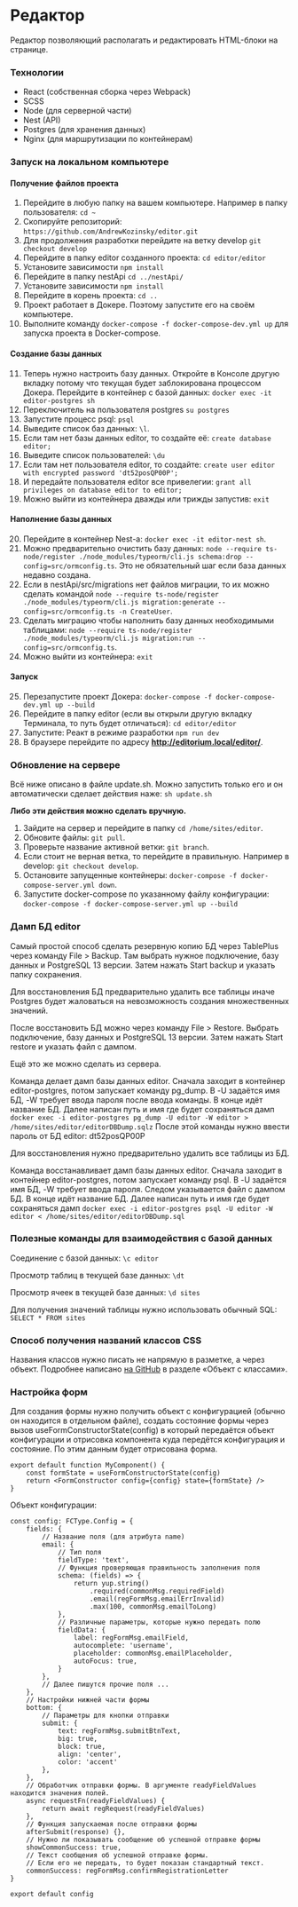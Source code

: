 # Редактор
Редактор позволяющий располагать и редактировать HTML-блоки на странице.

### Технологии
- React (собственная сборка через Webpack)
- SCSS
- Node (для серверной части)
- Nest (API)
- Postgres (для хранения данных)
- Nginx (для маршрутизации по контейнерам)

### Запуск на локальном компьютере
#### Получение файлов проекта
1. Перейдите в любую папку на вашем компьютере. Например в папку пользователя: ```cd ~```
2. Скопируйте репозиторий: ```https://github.com/AndrewKozinsky/editor.git```
3. Для продолжения разработки перейдите на ветку develop ```git checkout develop```
4. Перейдите в папку editor созданного проекта: ```cd editor/editor```
5. Установите зависимости ```npm install```
6. Перейдите в папку nestApi ```cd ../nestApi/```
7. Установите зависимости ```npm install```
8. Перейдите в корень проекта: ```cd ..```
9. Проект работает в Докере. Поэтому запустите его на своём компьютере.
10. Выполните команду ```docker-compose -f docker-compose-dev.yml up``` для запуска проекта в Docker-compose.

#### Создание базы данных
11. Теперь нужно настроить базу данных. Откройте в Консоле другую вкладку потому что текущая будет заблокирована процессом Докера. Перейдите в контейнер с базой данных: ```docker exec -it editor-postgres sh```
12. Переключитель на пользователя postgres ```su postgres```
13. Запустите процесс psql: ```psql```
14. Выведите список баз данных: ```\l```.
15. Если там нет базы данных editor, то создайте её: ```create database editor;```
16. Выведите список пользователей: ```\du```
17. Если там нет пользователя editor, то создайте: ```create user editor with encrypted password 'dt52posQP00P';```
18. И передайте пользователя editor все привелегии: ```grant all privileges on database editor to editor;```
19. Можно выйти из контейнера дважды или трижды запустив: ```exit```

#### Наполнение базы данных
20. Перейдите в контейнер Nest-а: ```docker exec -it editor-nest sh```.
21. Можно предварительно очистить базу данных: ```node --require ts-node/register ./node_modules/typeorm/cli.js schema:drop --config=src/ormconfig.ts```. Это не обязательный шаг если база данных недавно создана.
22. Если в nestApi/src/migrations нет файлов миграции, то их можно сделать командой ```node --require ts-node/register ./node_modules/typeorm/cli.js migration:generate --config=src/ormconfig.ts -n CreateUser```.
23. Сделать миграцию чтобы наполнить базу данных необходимыми таблицами: ```node --require ts-node/register ./node_modules/typeorm/cli.js migration:run --config=src/ormconfig.ts```.
24. Можно выйти из контейнера: ```exit```

#### Запуск
25. Перезапустите проект Докера: ```docker-compose -f docker-compose-dev.yml up --build```
26. Перейдите в папку editor (если вы открыли другую вкладку Терминала, то путь будет отличаться): ```cd editor/editor```
27. Запустите: Реакт в режиме разработки ```npm run dev```
28. В браузере перейдите по адресу **http://editorium.local/editor/**.


### Обновление на сервере
Всё ниже описано в файле update.sh. Можно запустить только его и он автоматически сделает действия наже: ```sh update.sh```

**Либо эти действия можно сделать вручную.**
1. Зайдите на сервер и перейдите в папку ```cd /home/sites/editor```.
2. Обновите файлы: ```git pull```.
3. Проверьте название активной ветки: ```git branch```.
4. Если стоит не верная ветка, то перейдите в правильную. Например в develop: ```git checkout develop```.
5. Остановите запущенные контейнеры: ```docker-compose -f docker-compose-server.yml down```.
6. Запустите docker-compose по указанному файлу конфигурации: ```docker-compose -f docker-compose-server.yml up --build```

### Дамп БД editor
Самый простой способ сделать резервную копию БД через TablePlus через команду File > Backup. Там выбрать нужное подключение, базу данных и PostgreSQL 13 версии. Затем нажать Start backup и указать папку сохранения.

Для восстановления БД предварительно удалить все таблицы иначе Postgres будет жаловаться на невозможность создания множественных значений.

После восстановить БД можно через команду File > Restore. Выбрать подключение, базу данных и PostgreSQL 13 версии. Затем нажать Start restore и указать файл с дампом.

Ещё это же можно сделать из сервера.

Команда делает дамп базы данных editor. Сначала заходит в контейнер editor-postgres, потом запускает команду pg_dump.
В -U задаётся имя БД, -W требует ввода пароля после ввода команды.
В конце идёт название БД.
Далее написан путь и имя где будет сохраняться дамп
```docker exec -i editor-postgres pg_dump -U editor -W editor > /home/sites/editor/editorDBDump.sqlz```
После этой команды нужно ввести пароль от БД editor: dt52posQP00P

Для восстановления нужно предварительно удалить все таблицы из БД.

Команда восстанавливает дамп базы данных editor. Сначала заходит в контейнер editor-postgres, потом запускает команду psql.
В -U задаётся имя БД, -W требует ввода пароля. Следом указывается файл с дампом БД.
В конце идёт название БД.
Далее написан путь и имя где будет сохраняться дамп
```docker exec -i editor-postgres psql -U editor -W editor < /home/sites/editor/editorDBDump.sql```

### Полезные команды для взаимодействия с базой данных
Соединение с базой данных: ```\c editor```

Просмотр таблиц в текущей базе данных: ```\dt```

Просмотр ячеек в текущей базе данных: ```\d sites```

Для получения значений таблицы нужно использовать обычный SQL: ```SELECT * FROM sites```


### Способ получения названий классов CSS
Названия классов нужно писать не напрямую в разметке, а через объект. Подробнее написано [на GitHub](https://github.com/AndrewKozinsky/organizing-css-code) в разделе «Объект с классами».

### Настройка форм
Для создания формы нужно получить объект с конфигурацией (обычно он находится в отдельном файле), создать состояние формы через вызов useFormConstructorState(config) в который передаётся объект конфигурации и отрисовка компонента <FormConstructor /> куда передётся конфигурация и состояние. По этим данным будет отрисована форма. 
```
export default function MyComponent() {
    const formState = useFormConstructorState(config)
    return <FormConstructor config={config} state={formState} />
}
```

Объект конфигурации:

```
const config: FCType.Config = {
    fields: {
        // Название поля (для атрибута name)
        email: {
            // Тип поля
            fieldType: 'text',
            // Функция проверяющая правильность заполнения поля
            schema: (fields) => {
                return yup.string()
                    .required(commonMsg.requiredField)
                    .email(regFormMsg.emailErrInvalid)
                    .max(100, commonMsg.emailToLong)
            },
            // Различные параметры, которые нужно передать полю
            fieldData: {
                label: regFormMsg.emailField,
                autocomplete: 'username',
                placeholder: commonMsg.emailPlaceholder,
                autoFocus: true,
            }
        },
        // Далее пишутся прочие поля ...
    },
    // Настройки нижней части формы
    bottom: {
        // Параметры для кнопки отправки
        submit: {
            text: regFormMsg.submitBtnText,
            big: true,
            block: true,
            align: 'center',
            color: 'accent'
        },
    },
    // Обработчик отправки формы. В аргументе readyFieldValues находится значения полей.
    async requestFn(readyFieldValues) {
        return await regRequest(readyFieldValues)
    },
    // Функция запускаемая после отправки формы
    afterSubmit(response) {},
    // Нужно ли показывать сообщение об успешной отправке формы
    showCommonSuccess: true,
    // Текст сообщения об успешной отправке формы.
    // Если его не передать, то будет показан стандартный текст.
    commonSuccess: regFormMsg.confirmRegistrationLetter
}

export default config
```